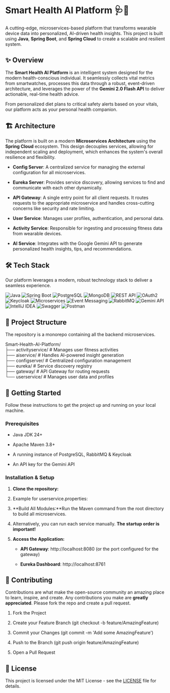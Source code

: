 Smart Health AI Platform 🩺🤖
=============================

A cutting-edge, microservices-based platform that transforms wearable device data into personalized, AI-driven health insights. This project is built using **Java**, **Spring Boot**, and **Spring Cloud** to create a scalable and resilient system.

✨ Overview
----------

The **Smart Health AI Platform** is an intelligent system designed for the modern health-conscious individual. It seamlessly collects vital metrics from smartwatches, processes this data through a robust, event-driven architecture, and leverages the power of the **Gemini 2.0 Flash API** to deliver actionable, real-time health advice.

From personalized diet plans to critical safety alerts based on your vitals, our platform acts as your personal health companion.

🏗️ Architecture
----------------

The platform is built on a modern **Microservices Architecture** using the **Spring Cloud** ecosystem. This design decouples services, allowing for independent scaling and deployment, which enhances the system's overall resilience and flexibility.

*   **Config Server**: A centralized service for managing the external configuration for all microservices.
    
*   **Eureka Server**: Provides service discovery, allowing services to find and communicate with each other dynamically.
    
*   **API Gateway**: A single entry point for all client requests. It routes requests to the appropriate microservice and handles cross-cutting concerns like security and rate limiting.
    
*   **User Service**: Manages user profiles, authentication, and personal data.
    
*   **Activity Service**: Responsible for ingesting and processing fitness data from wearable devices.
    
*   **AI Service**: Integrates with the Google Gemini API to generate personalized health insights, tips, and recommendations.
    

🛠️ Tech Stack
--------------

Our platform leverages a modern, robust technology stack to deliver a seamless experience.

![Java](https://img.shields.io/badge/java-%23ED8B00.svg?style=for-the-badge&logo=openjdk&logoColor=white)
![Spring Boot](https://img.shields.io/badge/SpringBoot-6DB33F?style=for-the-badge&logo=springboot&logoColor=white)
![PostgreSQL](https://img.shields.io/badge/postgresql-%23336791.svg?style=for-the-badge&logo=postgresql&logoColor=white)
![MongoDB](https://img.shields.io/badge/MongoDB-%234ea94b.svg?style=for-the-badge&logo=mongodb&logoColor=white)
![REST API](https://img.shields.io/badge/REST-API-%23000.svg?style=for-the-badge)
![OAuth2](https://img.shields.io/badge/OAuth2-2684FF?style=for-the-badge&logo=oauth&logoColor=white)
![Keycloak](https://img.shields.io/badge/keycloak-%233F72DA.svg?style=for-the-badge&logo=keycloak&logoColor=white)
![Microservices](https://img.shields.io/badge/Microservices-%2300BC7D.svg?style=for-the-badge)
![Event Messaging](https://img.shields.io/badge/Event%20Messaging-%232ea44f.svg?style=for-the-badge)
![RabbitMQ](https://img.shields.io/badge/rabbitmq-%FF6600.svg?style=for-the-badge&logo=rabbitmq&logoColor=white)
![Gemini API](https://img.shields.io/badge/Gemini-API-%23488EF1.svg?style=for-the-badge)
![IntelliJ IDEA](https://img.shields.io/badge/IntelliJ%20IDEA-000000.svg?style=for-the-badge&logo=intellij-idea&logoColor=white)
![Swagger](https://img.shields.io/badge/swagger-%2385EA2D.svg?style=for-the-badge&logo=swagger&logoColor=black)
![Postman](https://img.shields.io/badge/Postman-FF6C37?style=for-the-badge&logo=postman&logoColor=white)

📁 Project Structure
--------------------

The repository is a monorepo containing all the backend microservices.


Smart-Health-AI-Platform/  
├── activityservice/ # Manages user fitness activities  
├── aiservice/       # Handles AI-powered insight generation  
├── configserver/    # Centralized configuration management  
├── eureka/          # Service discovery registry  
├── gateway/         # API Gateway for routing requests  
└── userservice/     # Manages user data and profiles

🏁 Getting Started
------------------

Follow these instructions to get the project up and running on your local machine.

### Prerequisites

*   Java JDK 24+
    
*   Apache Maven 3.8+
    
*   A running instance of PostgreSQL, RabbitMQ & Keycloak
    
*   An API key for the Gemini API
    

### Installation & Setup

1.  **Clone the repository:**
    
2.  Example for userservice.properties:
    
3.  **Build All Modules:**Run the Maven command from the root directory to build all microservices.
    
4.  Alternatively, you can run each service manually. **The startup order is important!**
    
5.  **Access the Application:**
    
    *   **API Gateway**: http://localhost:8080 (or the port configured for the gateway)
        
    *   **Eureka Dashboard**: http://localhost:8761
        

🤝 Contributing
---------------

Contributions are what make the open-source community an amazing place to learn, inspire, and create. Any contributions you make are **greatly appreciated**. Please fork the repo and create a pull request.

1.  Fork the Project
    
2.  Create your Feature Branch (git checkout -b feature/AmazingFeature)
    
3.  Commit your Changes (git commit -m 'Add some AmazingFeature')
    
4.  Push to the Branch (git push origin feature/AmazingFeature)
    
5.  Open a Pull Request
    

📄 License
----------

This project is licensed under the MIT License - see the [LICENSE](LICENSE) file for details.
